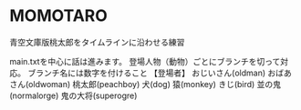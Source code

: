# MOMOTARO
青空文庫版桃太郎をタイムラインに沿わせる練習

main.txtを中心に話は進みます。
登場人物（動物）ごとにブランチを切って対応。
ブランチ名には数字を付けること
【登場者】
おじいさん(oldman)
おばあさん(oldwoman)
桃太郎(peachboy)
犬(dog)
猿(monkey)
きじ(bird)
並の鬼(normalorge)
鬼の大将(superogre)
